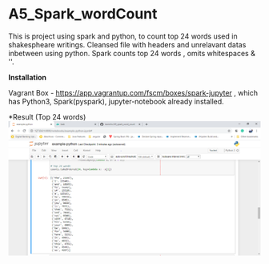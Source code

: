 # A5_Spark_wordCount

This is project using spark and python, to count top 24 words used in shakespheare writings.
Cleansed file with headers and unrelavant datas inbetween using python.
Spark counts top 24 words , omits whitespaces & ''.

**Installation**

Vagrant Box - <https://app.vagrantup.com/fscm/boxes/spark-jupyter>  , which has Python3, Spark(pyspark), jupyter-notebook already installed.

*Result (Top 24 words)
![result](https://github.com/iramshiv/A5_spark_word_count/blob/master/result.PNG)
